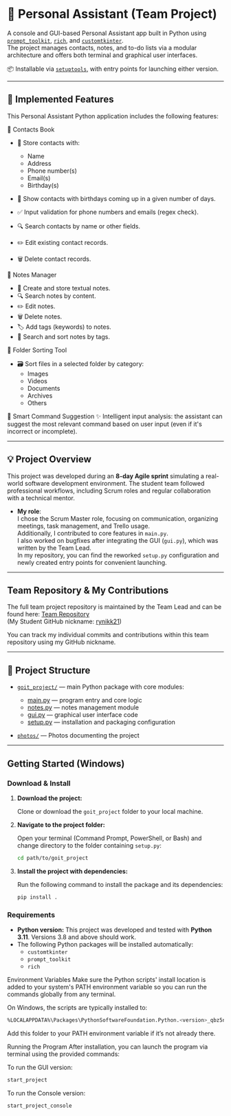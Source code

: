 # 🧠 Personal Assistant (Team Project)

A console and GUI-based Personal Assistant app built in Python using [`prompt_toolkit`](https://github.com/prompt-toolkit/python-prompt-toolkit), [`rich`](https://github.com/Textualize/rich), and [`customtkinter`](https://github.com/TomSchimansky/CustomTkinter).  
The project manages contacts, notes, and to-do lists via a modular architecture and offers both terminal and graphical user interfaces.

📦 Installable via [`setuptools`](https://setuptools.pypa.io/en/latest/), with entry points for launching either version.

---

## 🧩 Implemented Features
This Personal Assistant Python application includes the following features:

👥 Contacts Book
- 📇 Store contacts with:
  - Name
  - Address
  - Phone number(s)
  - Email(s)
  - Birthday(s)

- 🎂 Show contacts with birthdays coming up in a given number of days.
- ✅ Input validation for phone numbers and emails (regex check).
- 🔍 Search contacts by name or other fields.
- ✏️ Edit existing contact records.
- 🗑️ Delete contact records.

📝 Notes Manager
- 🧾 Create and store textual notes.
- 🔍 Search notes by content.
- ✏️ Edit notes.
- 🗑️ Delete notes.
- 🏷️ Add tags (keywords) to notes.
- 🔎 Search and sort notes by tags.

📂 Folder Sorting Tool
- 🗃️ Sort files in a selected folder by category:
  - Images
  - Videos
  - Documents
  - Archives
  - Others

🤖 Smart Command Suggestion
✨ Intelligent input analysis: the assistant can suggest the most relevant command based on user input (even if it's incorrect or incomplete).

---

## 💡 Project Overview

This project was developed during an **8-day Agile sprint** simulating a real-world software development environment. The student team followed professional workflows, including Scrum roles and regular collaboration with a technical mentor.

- **My role**:  
  I chose the Scrum Master role, focusing on communication, organizing meetings, task management, and Trello usage.  
  Additionally, I contributed to core features in `main.py`.  
  I also worked on bugfixes after integrating the GUI (`gui.py`), which was written by the Team Lead.  
  In my repository, you can find the reworked `setup.py` configuration and newly created entry points for convenient launching.

---
## Team Repository & My Contributions

The full team project repository is maintained by the Team Lead and can be found here: [Team Repository](https://github.com/Kunandiir/goit_project)  
(My Student GitHub nickname: [rynikk21](https://github.com/rynikk21))

You can track my individual commits and contributions within this team repository using my GitHub nickname.

---

## 📂 Project Structure

- [`goit_project/`](./goit_project) — main Python package with core modules:  
  - [main.py](goit_project/goit_project/main.py) — program entry and core logic
  - [notes.py](goit_project/goit_project/notes.py) — notes management module
  - [gui.py](goit_project/goit_project/gui.py) — graphical user interface code
  - [setup.py](goit_project/setup.py) — installation and packaging configuration

- [`photos/`](./photos) — Photos documenting the project  

---

## Getting Started (Windows)

### Download & Install

1. **Download the project:**

   Clone or download the `goit_project` folder to your local machine.

2. **Navigate to the project folder:**

   Open your terminal (Command Prompt, PowerShell, or Bash) and change directory to the folder containing `setup.py`:

   ```bash
   cd path/to/goit_project
   
3. **Install the project with dependencies:**

    Run the following command to install the package and its dependencies:

   ```bash
   pip install .

### Requirements

- **Python version:** This project was developed and tested with **Python 3.11**. Versions 3.8 and above should work.
- The following Python packages will be installed automatically:
  - `customtkinter`
  - `prompt_toolkit`
  - `rich`


Environment Variables
Make sure the Python scripts' install location is added to your system's PATH environment variable so you can run the commands globally from any terminal.

On Windows, the scripts are typically installed to:

```bash
%LOCALAPPDATA%\Packages\PythonSoftwareFoundation.Python.<version>_qbz5n2kfra8p0\LocalCache\local-packages\Python<version>\Scripts
```

Add this folder to your PATH environment variable if it’s not already there.

Running the Program
After installation, you can launch the program via terminal using the provided commands:

To run the GUI version:
```bash
start_project
```
To run the Console version:
```bash
start_project_console
```
